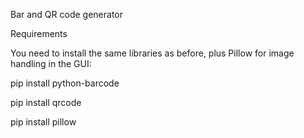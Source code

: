 Bar and QR code generator

Requirements

You need to install the same libraries as before, plus Pillow for image handling in the GUI:

pip install python-barcode

pip install qrcode

pip install pillow


